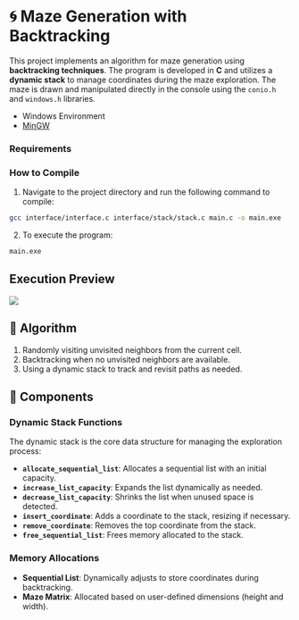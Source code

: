 # 🌀 Maze Generation with Backtracking

This project implements an algorithm for maze generation using **backtracking techniques**. 
The program is developed in **C** and utilizes a **dynamic stack** to manage coordinates 
during the maze exploration. The maze is drawn and manipulated directly in the console 
using the `conio.h` and `windows.h` libraries.


- Windows Environment
- [MinGW](https://sourceforge.net/projects/mingw/)


### Requirements
### How to Compile

1. Navigate to the project directory and run the following command to compile:

```bash
gcc interface/interface.c interface/stack/stack.c main.c -o main.exe
```
2. To execute the program:

```bash
main.exe
```
###

## Execution Preview

<img src="/images/maze_drawing.gif">

## 📝 Algorithm

1. Randomly visiting unvisited neighbors from the current cell.
2. Backtracking when no unvisited neighbors are available.
3. Using a dynamic stack to track and revisit paths as needed.

## 📂 Components

### Dynamic Stack Functions

The dynamic stack is the core data structure for managing the exploration process:

- **`allocate_sequential_list`**: Allocates a sequential list with an initial capacity.
- **`increase_list_capacity`**: Expands the list dynamically as needed.
- **`decrease_list_capacity`**: Shrinks the list when unused space is detected.
- **`insert_coordinate`**: Adds a coordinate to the stack, resizing if necessary.
- **`remove_coordinate`**: Removes the top coordinate from the stack.
- **`free_sequential_list`**: Frees memory allocated to the stack.

### Memory Allocations

- **Sequential List**: Dynamically adjusts to store coordinates during backtracking.
- **Maze Matrix**: Allocated based on user-defined dimensions (height and width).
